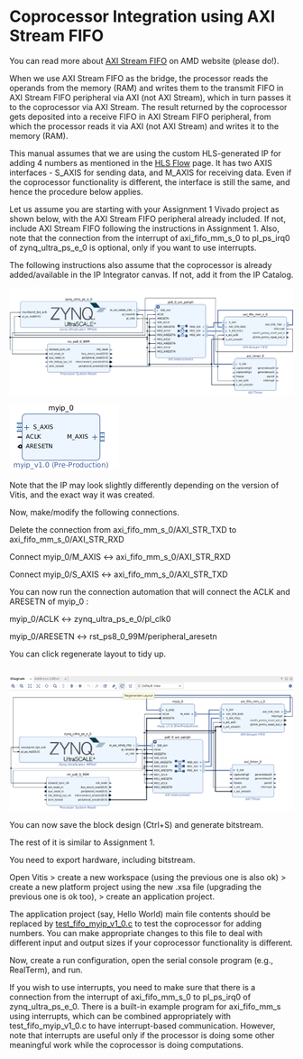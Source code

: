 # Coprocessor Integration using AXI Stream FIFO

You can read more about [AXI Stream FIFO](https://docs.amd.com/v/u/4.1-English/pg080-axi-fifo-mm-s) on AMD website (please do!).

When we use AXI Stream FIFO as the bridge, the processor reads the operands from the memory (RAM) and writes them to the transmit FIFO in AXI Stream FIFO peripheral via AXI (not AXI Stream), which in turn passes it to the coprocessor via AXI Stream. The result returned by the coprocessor gets deposited into a receive FIFO in AXI Stream FIFO peripheral, from which the processor reads it via AXI (not AXI Stream) and writes it to the memory (RAM).

This manual assumes that we are using the custom HLS-generated IP for adding 4 numbers as mentioned in the [HLS Flow](2_HLSFLow.md) page. It has two AXIS interfaces - S_AXIS for sending data, and M_AXIS for receiving data. Even if the coprocessor functionality is different, the interface is still the same, and hence the procedure below applies.

Let us assume you are starting with your Assignment 1 Vivado project as shown below, with the AXI Stream FIFO peripheral already included. If not, include AXI Stream FIFO following the instructions in Assignment 1. Also, note that the connection from the interrupt of axi_fifo_mm_s_0 to pl_ps_irq0 of zynq_ultra_ps_e_0 is optional, only if you want to use interrupts.

The following instructions also assume that the coprocessor is already added/available in the IP Integrator canvas. If not, add it from the IP Catalog.

![image.png](FIFO/FIFO_System.png)

![image.png](FIFO/FIFO_IP.png)

Note that the IP may look slightly differently depending on the version of Vitis, and the exact way it was created.

Now, make/modify the following connections.

Delete the connection from axi_fifo_mm_s_0/AXI_STR_TXD to axi_fifo_mm_s_0/AXI_STR_RXD

Connect myip_0/M_AXIS <-> axi_fifo_mm_s_0/AXI_STR_RXD

Connect myip_0/S_AXIS <-> axi_fifo_mm_s_0/AXI_STR_TXD

You can now run the connection automation that will connect the ACLK and ARESETN of myip_0 :

myip_0/ACLK <-> zynq_ultra_ps_e_0/pl_clk0

myip_0/ARESETN <-> rst_ps8_0_99M/peripheral_aresetn

You can click regenerate layout to tidy up.

 ![image.png](FIFO/FIFO_Connected.png)

You can now save the block design (Ctrl+S) and generate bitstream.

The rest of it is similar to Assignment 1.

You need to export hardware, including bitstream.

Open Vitis > create a new workspace (using the previous one is also ok) > create a new platform project using the new .xsa file (upgrading the previous one is ok too), > create an application project.

The application project (say, Hello World) main file contents should be replaced by [test_fifo_myip_v1_0.c](code_templates/test_fifo_myip_v1_0.c) to test the coprocessor for adding numbers. You can make appropriate changes to this file to deal with different input and output sizes if your coprocessor functionality is different.

Now, create a run configuration, open the serial console program (e.g., RealTerm), and run.

If you wish to use interrupts, you need to make sure that there is a connection from the interrupt of axi_fifo_mm_s_0 to pl_ps_irq0 of zynq_ultra_ps_e_0. There is a built-in example program for axi_fifo_mm_s using interrupts, which can be combined appropriately with test_fifo_myip_v1_0.c to have interrupt-based communication. However, note that interrupts are useful only if the processor is doing some other meaningful work while the coprocessor is doing computations.
